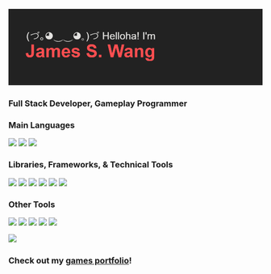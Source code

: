 ![Helloha! I'm James S. Wang](https://github.com/JJamesWWang/JJamesWWang/blob/master/assets/images/readme/header.png)
<h3>
    Full Stack Developer, Gameplay Programmer
</h3>

<h3>
    Main Languages
</h3>
<p>
    <img src="https://img.shields.io/badge/elixir-%234B275F.svg?style=for-the-badge&logo=elixir&logoColor=white")/>
    <img src="https://img.shields.io/badge/python-3670A0?style=for-the-badge&logo=python&logoColor=ffdd54"/>
    <img src="https://img.shields.io/badge/typescript-%23007ACC.svg?style=for-the-badge&logo=typescript&logoColor=white"/>
</p>
<h3>
    Libraries, Frameworks, & Technical Tools
</h3>
<p>
    <img src="https://img.shields.io/badge/phoenix-%23f35424.svg?style=for-the-badge&logo=phoenix&logoColor=white"/>
    <img src="https://img.shields.io/badge/react-%2320232a.svg?style=for-the-badge&logo=react&logoColor=%2361DAFB"/>
    <img src="https://img.shields.io/badge/redux-%23593d88.svg?style=for-the-badge&logo=redux&logoColor=white"/>
    <img src="https://img.shields.io/badge/django-%23092E20.svg?style=for-the-badge&logo=django&logoColor=white"/>
    <img src="https://img.shields.io/badge/postgres-%23316192.svg?style=for-the-badge&logo=postgresql&logoColor=white"/>
    <img src="https://img.shields.io/badge/docker-%230db7ed.svg?style=for-the-badge&logo=docker&logoColor=white"/>
</p>

<h3>
    Other Tools
</h3>
<p>
    <img src="https://img.shields.io/badge/figma-%23F24E1E.svg?style=for-the-badge&logo=figma&logoColor=white"/>
    <img src="https://img.shields.io/badge/Aseprite-FFFFFF?style=for-the-badge&logo=Aseprite&logoColor=#7D929E"/>
    <img src="https://img.shields.io/badge/VIM-%2311AB00.svg?style=for-the-badge&logo=vim&logoColor=white"/>
    <img src="https://img.shields.io/badge/Discord-%237289DA.svg?style=for-the-badge&logo=discord&logoColor=white"/>
    <img src="https://img.shields.io/badge/Slack-4A154B?style=for-the-badge&logo=slack&logoColor=white"/>
</p>

<img src="https://github-readme-streak-stats.herokuapp.com/?user=JJamesWWang&theme=dark"/>

<h3>
    Check out my <a href="https://jjameswwang.com">games portfolio</a>!
</h3>

<!-- <p align = "center">
    You can find these image badges in these repositories, <a href='https://github.com/Ileriayo/markdown-badges'>here</a> and <a href='https://github.com/alexandresanlim/Badges4-README.md-Profile'>here</a>
</p> -->
